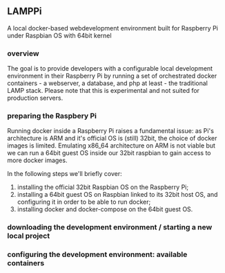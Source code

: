 ## LAMPPi
A local docker-based webdevelopment environment built for Raspberry Pi under Raspbian OS with 64bit kernel

### overview
The goal is to provide developers with a configurable local development environment in their Raspberry Pi by running a set of orchestrated docker containers - a webserver, a database, and php at least - the traditional LAMP stack. Please note that this is experimental and not suited for production servers.

### preparing the Raspbery Pi
Running docker inside a Raspberry Pi raises a fundamental issue: as Pi's architecture is ARM and it's official OS is (still) 32bit, the choice of docker images is limited. Emulating x86_64 architecture on ARM is not viable but we can run a 64bit guest OS inside our 32bit raspbian to gain access to more docker images.

In the following steps we'll briefly cover:
1. installing the official 32bit Raspbian OS on the Raspberry Pi;
2. installing a 64bit guest OS on Raspbian linked to its 32bit host OS, and configuring it in order to be able to run docker;
3. installing docker and docker-compose on the 64bit guest OS.

### downloading the development environment / starting a new local project

### configuring the development environment: available containers
